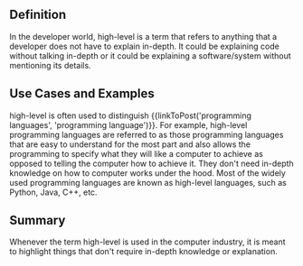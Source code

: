 ## Definition

In the developer world, high-level is a term that refers to anything that a developer does not have to explain in-depth. It could be explaining code without talking in-depth or it could be explaining a software/system without mentioning its details.

## Use Cases and Examples

high-level is often used to distinguish {{linkToPost('programming languages', 'programming language')}}. For example, high-level programming languages are referred to as those programming languages that are easy to understand for the most part and also allows the programming to specify what they will like a computer to achieve as opposed to telling the computer how to achieve it. They don't need in-depth knowledge on how to computer works under the hood.
Most of the widely used programming languages are known as high-level languages, such as Python, Java, C++, etc. 

## Summary

Whenever the term high-level is used in the computer industry, it is meant to highlight things that don't require in-depth knowledge or explanation.
